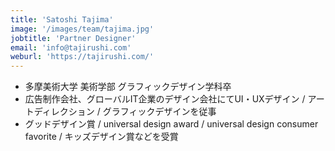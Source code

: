 ```yaml
---
title: 'Satoshi Tajima'
image: '/images/team/tajima.jpg'
jobtitle: 'Partner Designer'
email: 'info@tajirushi.com'
weburl: 'https://tajirushi.com/'
---
```


- 多摩美術大学 美術学部 グラフィックデザイン学科卒  
- 広告制作会社、グローバルIT企業のデザイン会社にてUI・UXデザイン / アートディレクション / グラフィックデザインを従事  
- グッドデザイン賞 / universal design award / universal design consumer favorite / キッズデザイン賞などを受賞  